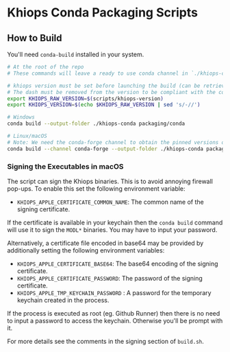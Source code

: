 # Khiops Conda Packaging Scripts

## How to Build
You'll need `conda-build` installed in your system.

```bash
# At the root of the repo
# These commands will leave a ready to use conda channel in `./khiops-conda`

# khiops version must be set before launching the build (can be retrieved with the script scripts/khiops-version).
# The dash must be removed from the version to be compliant with the conda versionning policy
export KHIOPS_RAW_VERSION=$(scripts/khiops-version)
export KHIOPS_VERSION=$(echo $KHIOPS_RAW_VERSION | sed 's/-//')

# Windows
conda build --output-folder ./khiops-conda packaging/conda

# Linux/macOS
# Note: We need the conda-forge channel to obtain the pinned versions of MPICH
conda build --channel conda-forge --output-folder ./khiops-conda packaging/conda
```

### Signing the Executables in macOS
The script can sign the Khiops binaries. This is to avoid annoying firewall pop-ups. To enable this
set the following environment variable:
- `KHIOPS_APPLE_CERTIFICATE_COMMON_NAME`: The common name of the signing certificate.

If the certificate is available in your keychain then the `conda build` command will use it to sign
the `MODL*` binaries. You may have to input your password.

Alternatively, a certificate file encoded in base64 may be provided by additionally setting the
following environment variables:
- `KHIOPS_APPLE_CERTIFICATE_BASE64`: The base64 encoding of the signing certificate.
- `KHIOPS_APPLE_CERTIFICATE_PASSWORD`: The password of the signing certificate.
- `KHIOPS_APPLE_TMP_KEYCHAIN_PASSWORD` : A password for the temporary keychain created in the process.

If the process is executed as root (eg. Github Runner) then there is no need to input a password to
access the keychain. Otherwise you'll be prompt with it.

For more details see the comments in the signing section of `build.sh`.